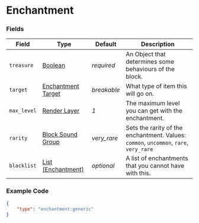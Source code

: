 # Enchantment

### Fields

   Field   | Type | Default | Description
-----------|------|---------|-------------
`treasure` | [Boolean](../block/materials.md) | *required* | An Object that determines some behaviours of the block.
`target` | [Enchantment Target](../block/materials.md) | *breakable* | What type of item this will go on.
`max_level` | [Render Layer](../../data_types/tool_types) | *1* | The maximum level you can get with the enchantment.
`rarity` | [Block Sound Group](../block/sounds.md) | *very_rare* | Sets the rarity of the enchantment. Values: `common`, `uncommon`, `rare`, `very_rare`
`blacklist` | [List (Enchantment)](../submodules/apoli-docs/docs/data_types/boolean.md) | *optional* | A list of enchantments that you cannot have with this.

### Example Code

```json
{
	"type": "enchantment:generic"
}
```
